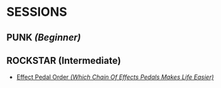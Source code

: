 # SESSIONS

## PUNK _(Beginner)_

## ROCKSTAR (Intermediate)

- [Effect Pedal Order _(Which Chain Of Effects Pedals Makes Life Easier)_](https://www.justinguitar.com/guitar-lessons/effect-pedal-order-fx-151)
